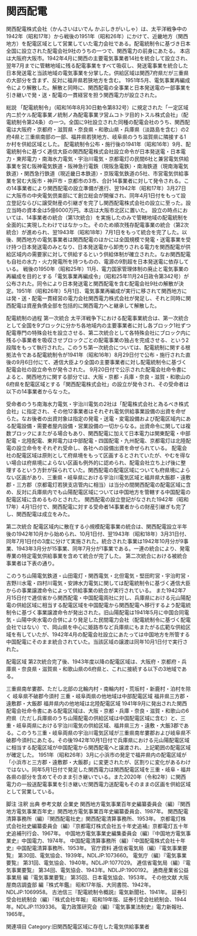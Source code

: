 # 関西配電

関西配電株式会社（かんさいはいでん かぶしきがいしゃ）は、太平洋戦争中の1942年（昭和17年）から戦後の1951年（昭和26年）にかけて、近畿地方（関西地方）を配電区域として営業していた電力会社である。配電統制令に基づき日本全国に設立された配電会社9社のうちの一つで、関西電力の前身にあたる。
本店は大阪府大阪市。1942年4月に関西の主要電気事業者14社を統合して設立され、翌年7月までに管轄地域に残る配電事業をすべて吸収し、発送電事業を統合した日本発送電と当該地域の電気事業を分掌した。供給区域は関西7府県だが三重県の大部分を含まず、反対に福井県若狭地方を含む。
1951年5月、電気事業再編成令により解散した。解散と同時に、関西配電の全事業と日本発送電の一部事業を引き継いで発・送・配電の一貫経営を担う関西電力が設立された。

総説
「配電統制令」（昭和16年8月30日勅令第832号）に規定された「一定区域内ニ於ケル配電事業ノ統制ノ為配電事業ヲ営ムコトヲ目的トスル株式会社」（配電統制令第24条）の一つ。全国に9社設立された同種の配電会社のうち、関西配電は大阪府・京都府・滋賀県・奈良県・和歌山県・兵庫県（淡路島を含む）の2府4県と三重県南部の一部、福井県若狭地方、岐阜県のうち滋賀県に隣接する1か村を供給区域とした。
配電統制令公布・施行後の1941年（昭和16年）9月、配電統制令に基づく逓信大臣の関西配電株式会社設立命令が日本発送電・日本電力・東邦電力・南海水力電気・宇治川電気・京都電灯の民間6社と兼営電気供給事業を営む阪神電気鉄道・阪神急行電鉄（現阪急電鉄）・南海鉄道（現南海電気鉄道）・関西急行鉄道（現近畿日本鉄道）・京阪電気鉄道の5社、市営電気供給事業を営む大阪市・神戸市・京都市の3市、合計14事業者に対して発令される。この14事業者により関西配電の設立準備が進行、翌1942年（昭和17年）3月27日に大阪市の中央電気倶楽部にて創立総会が開催され、同年4月1日付をもって設立登記ならびに譲受財産の引継ぎを完了し関西配電株式会社の設立に至った。設立当時の資本金は5億6000万円。本店は大阪市北区に置いた。
設立の時点においては、14事業者の統合（第1次統合）を実施したのみで管轄地域の配電統制を全面的に実現したわけではなかった。そのため順次残存配電事業の統合（第2次統合）が進められ、翌1943年（昭和18年）7月1日をもって統合を完了した。以後、関西地方の電気事業者は関西配電のほかには全国規模で発電・送電事業を受け持つ日本発送電のみとなり、日本発送電から卸売りされる電力を関西配電が供給区域内の需要家に対して供給するという供給体制が確立された。なお関西配電も自社の水力・火力発電所を持つものの、電源の9割超を日本発送電に依存している。
戦後の1950年（昭和25年）11月、電力国家管理体制の廃止と電気事業の再編成を目的とする「電気事業再編成令」（昭和25年11月24日政令第342号）が公布された。同令により日本発送電と関西配電を含む配電会社9社の解散が決定。1951年（昭和26年）5月1日、電気事業再編成が実行に移されて関西地方には発・送・配電一貫経営の電力会社関西電力株式会社が発足し、それと同時に関西配電は資産負債全部を包括的に関西電力へと継承して解散した。

配電統制の過程
第一次統合
太平洋戦争下における配電事業統合は、第一次統合として全国を9ブロックに分かち各地域内の主要事業者に対し各ブロック1社ずつ配電専門の特殊会社を設立させる、第二次統合として各特殊会社にブロック内に残る小事業者を吸収させブロックごとの配電事業の独占を完成させる、という2段階をもって執行された。このうち第一次統合については、配電統制に関する根拠法令である配電統制令が1941年（昭和16年）8月29日付で公布・施行された直後の9月6日付にて、逓信大臣より全国の主要事業者に対し配電統制令に基づく配電会社の設立命令が発令された。
9月20日付で公示された配電会社命令書によると、関西地方に関する部分では、大阪・京都・兵庫・奈良・滋賀・和歌山の6府県を配電区域とする「関西配電株式会社」の設立が発令され、その受命者は以下の14事業者からなった。

受命者のうち南海水力電気・宇治川電気の2社は「配電株式会社と為るべき株式会社」に指定され、その他12事業者はそれぞれ電気供給事業設備の出資を命ぜらた。なお後者の出資対象は指定の発電・送電・変電設備および配電区域内にある配電設備・需要者屋内設備・営業設備の一切からなる。出資命令に関しては複数ブロックにまたがる場合もあり、関西配電に加えて日本電力は関東配電・中部配電・北陸配電、東邦電力は中部配電・四国配電・九州配電、京都電灯は北陸配電の設立命令をそれぞれ受命し、各社への設備出資を命ぜられている。
配電会社の配電区域は原則として府県境をもって区画するとされていたが、やむを得ない場合は府県境によらない区画も例外的に認められ、配電会社立ち上げ後に整理するという方針が採られていた。関西配電の配電区域についても府県境によらない区画があり、三重県・岐阜県における宇治川電気区域と福井県大飯郡・遠敷郡・三方郡（京都電灯若狭支店管内に相当）は当分の間関西配電の配電区域に含め、反対に兵庫県内でも山陽配電区域については中国地方を管轄する中国配電の配電区域に含めるものとされた。
関西配電の設立登記がなされた1942年（昭和17年）4月1日付で、関西配電に対する受命者14事業者からの財産引継ぎも完了し、関西配電は成立をみた。

第二次統合
配電区域内に散在する小規模配電事業の統合は、関西配電設立半年後の1942年10月から始められ、10月1日付、翌1943年（昭和18年）3月31日付、同年7月1日付の3度に分けて実施された。統合された事業は1942年10月分が9事業、1943年3月分が15事業、同年7月分が1事業である。一連の統合により、発電専業の特定電気供給事業を含めて統合が完了した。
第二次統合における被統合事業者は下表の通り。

このうち山陽電気鉄道・山田電灯・関西電気・北但電気・堅田町営・宇治町営・吉野川水電・四村川電気・安諦水力電気に関しては配電統制令に基づく逓信大臣からの事業譲渡命令によって供給事業の統合が実行されている。
また1942年7月15日付で逓信省から関西配電・中国配電両社に対し、兵庫県における元山陽配電の供給区域に相当する配電区域を中国配電から関西配電へ移行するよう配電統制令に基づく事業譲渡命令が発出された。旧山陽配電は1941年5月に中国合同電気・山陽中央水電の合併により発足した民間電力会社（配電統制令に基づく配電会社ではない）で、岡山県を中心に姫路市など兵庫県にもまたがる広範な供給区域を有していたが、1942年4月の配電会社設立にあたっては中国地方を所管する中国配電にそのまま統合されていた。当該区域の譲渡は同年10月1日付で実行された。

配電区域
第2次統合完了後、1943年度以降の配電区域は、大阪府・京都府・兵庫県・奈良県・滋賀県・和歌山県の6府県と、これに接続する以下の3地域である。

三重県南牟婁郡、ただし北部の北輪内村・南輪内村・荒坂村・新鹿村・泊村を除く
岐阜県不破郡今須村
三重・岐阜両県の他地域は中部配電区域
福井県三方郡・遠敷郡・大飯郡
福井県内の他地域は北陸配電区域
1941年9月に発出された関西配電会社命令書にある配電区域は、大阪・京都・兵庫・奈良・滋賀・和歌山の6府県（ただし兵庫県のうち山陽配電の供給区域は中国配電区域に含む）と、三重・岐阜両県における宇治川電気の供給区域、福井県三方・遠敷・大飯3郡である。このうち三重・岐阜両県の宇治川電気区域が三重県南牟婁郡および岐阜県不破郡今須村にあたる。その後1942年10月1日付で兵庫県における元山陽配電区域に相当する配電区域が中国配電から関西配電へと譲渡され、上記範囲の配電区域が確定した。
1951年（昭和26年）3月に小浜市の発足で福井県内の配電区域が「小浜市と三方郡・遠敷郡・大飯郡」に変更されたが、区割りに変化があるわけではない。同年5月1日付で発足した関西電力は関西配電区域を三重・岐阜・福井各県の部分を含めてそのまま引き継いでいる。また2020年（令和2年）に関西電力の一般送配電事業を引き継いだ関西電力送配電もそのままの区画を供給区域として営業している。

脚注
注釈
出典
参考文献
企業史
関西地方電気事業百年史編纂委員会（編）『関西地方電気事業百年史』関西地方電気事業百年史編纂委員会、1987年。 
関西配電清算事務所（編）『関西配電社史』関西配電清算事務所、1953年。 
京都電灯株式会社社史編纂委員会（編）『京都電灯株式会社五十年史追補』京都電灯五十年史追補刊行会、1967年。 
中国地方電気事業史編集委員会（編）『中国地方電気事業史』中国電力、1974年。 
中国配電清算事務所（編）『中国配電株式会社十年史』中国配電清算事務所、1953年。 
官庁資料
逓信省電気局（編）『電気事業要覧』 第30回、電気協会、1939年。NDLJP:1073660。 
電気庁（編）『電気事業要覧』 第31回、電気協会、1940年。NDLJP:1077029。 
逓信省電気局（編）『電気事業要覧』 第34回、電気協会、1943年。NDLJP:1900192。 
通商産業省公益事業局 編『電気事業要覧』 第35回、日本電気協会、1953年。 
その他文献
大阪屋商店調査部 編『株式年鑑』 昭和17年版、大同書院、1942年。NDLJP:1069958。 
古池信三『配電統制令概説』電気新聞社、1941年。 
証券引受会社統制会（編）『株式会社年報』 昭和19年版、証券引受会社統制会、1944年。NDLJP:1139336。 
電力政策研究会（編）『電気事業法制史』電力新報社、1965年。

関連項目
Category:旧関西配電区域に存在した電気供給事業者